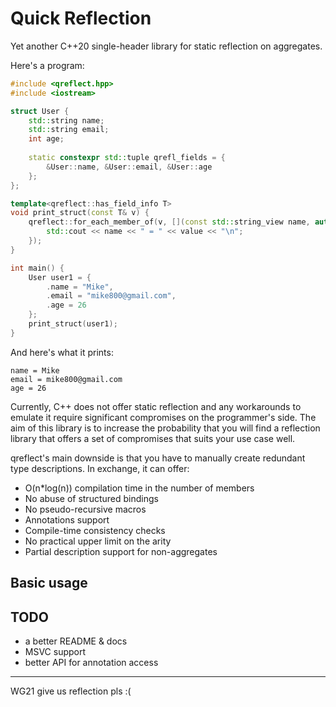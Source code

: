 # Quick Reflection

Yet another C++20 single-header library for static reflection on aggregates.

Here's a program:

```c++
#include <qreflect.hpp>
#include <iostream>

struct User {
	std::string name;
	std::string email;
	int age;
	
	static constexpr std::tuple qrefl_fields = {
		&User::name, &User::email, &User::age
	};
};

template<qreflect::has_field_info T>
void print_struct(const T& v) {
	qreflect::for_each_member_of(v, [](const std::string_view name, auto&& value){
		std::cout << name << " = " << value << "\n";
	});
}

int main() {
	User user1 = {
		.name = "Mike",
		.email = "mike800@gmail.com",
		.age = 26
	};
	print_struct(user1);
}
```

And here's what it prints:
```
name = Mike
email = mike800@gmail.com
age = 26
```

Currently, C++ does not offer static reflection and any workarounds to emulate it require significant compromises
on the programmer's side. The aim of this library is to increase the probability that you will find a reflection
library that offers a set of compromises that suits your use case well.

qreflect's main downside is that you have to manually create redundant type descriptions.
In exchange, it can offer:

 - O(n*log(n)) compilation time in the number of members
 - No abuse of structured bindings
 - No pseudo-recursive macros
 - Annotations support
 - Compile-time consistency checks
 - No practical upper limit on the arity
 - Partial description support for non-aggregates


## Basic usage




## TODO

 - a better README & docs
 - MSVC support
 - better API for annotation access

<hr />

WG21 give us reflection pls :(